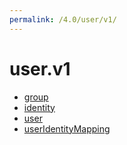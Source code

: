 ```yaml
---
permalink: /4.0/user/v1/
---
```


# user.v1



* [group](group.md)
* [identity](identity.md)
* [user](user.md)
* [userIdentityMapping](userIdentityMapping.md)
